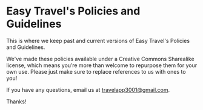 Easy Travel's Policies and Guidelines
======

This is where we keep past and current versions of Easy Travel's Policies and Guidelines. 

We've made these policies available under a Creative Commons Sharealike license, which means you’re more than welcome to repurpose them for your own use. Please just make sure to replace references to us with ones to you! 

If you have any questions, email us at travelapp3001@gmail.com. 

Thanks!